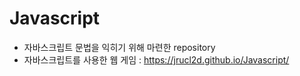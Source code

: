 # Javascript
- 자바스크립트 문법을 익히기 위해 마련한 repository
- 자바스크립트를 사용한 웹 게임 : https://jrucl2d.github.io/Javascript/
